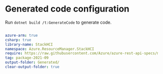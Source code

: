 # Generated code configuration

Run `dotnet build /t:GenerateCode` to generate code.

``` yaml

azure-arm: true
csharp: true
library-name: StackHCI
namespace: Azure.ResourceManager.StackHCI
require: https://raw.githubusercontent.com/Azure/azure-rest-api-specs/master/specification/azure.resourcemanager.stackhci/resource-manager/readme.md
tag: package-2021-09
output-folder: Generated/
clear-output-folder: true

```
